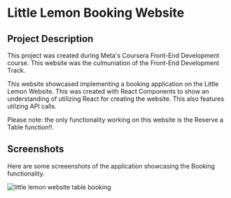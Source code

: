 # Little Lemon Booking Website

## Project Description
This project was created during Meta's Coursera Front-End Development course. This website was the culmuniation of the Front-End Development Track.

This website showcased implementing a booking application on the Little Lemon Website. This was created with React Components to show an understanding of utilizing React for creating the website. This also features utilzing API calls.

Please note: the only functionality working on this website is the Reserve a Table function!!.

## Screenshots
Here are some screeenshots of the application showcasing the Booking functionality.

![little lemon website table booking](/src/images/github-cover.png)
